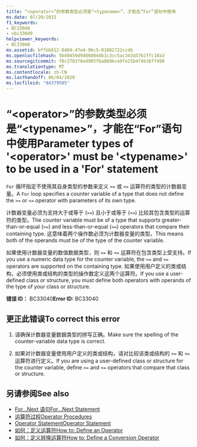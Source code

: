 ```yaml
---
title: “<operator>”的参数类型必须是“<typename>”，才能在“For”语句中使用
ms.date: 07/20/2015
f1_keywords:
- BC33040
- vbc33040
helpviewer_keywords:
- BC33040
ms.assetid: bffbb812-0d69-47e4-96c5-01882722ccdb
ms.openlocfilehash: 5b49459d94868844b1c3cc5ac343d37b2ffc18a3
ms.sourcegitcommit: f8c270376ed905f6a8896ce0fe25b4f4b38ff498
ms.translationtype: MT
ms.contentlocale: zh-CN
ms.lasthandoff: 06/04/2020
ms.locfileid: "84379505"
---
```

# <a name="parameter-types-of-operator-must-be-typename-to-be-used-in-a-for-statement"></a><span data-ttu-id="5940e-102">“\<operator>”的参数类型必须是“\<typename>”，才能在“For”语句中使用</span><span class="sxs-lookup"><span data-stu-id="5940e-102">Parameter types of '\<operator>' must be '\<typename>' to be used in a 'For' statement</span></span>
<span data-ttu-id="5940e-103">`For` 循环指定不使用其自身类型的参数来定义 `>=` 或 `<=` 运算符的类型的计数器变量。</span><span class="sxs-lookup"><span data-stu-id="5940e-103">A `For` loop specifies a counter variable of a type that does not define the `>=` or `<=` operator with parameters of its own type.</span></span>  
  
 <span data-ttu-id="5940e-104">计数器变量必须为支持大于或等于 (`>=`) 且小于或等于 (`<=`) 比较其包含类型的运算符的类型。</span><span class="sxs-lookup"><span data-stu-id="5940e-104">The counter variable must be of a type that supports greater-than-or-equal (`>=`) and less-than-or-equal (`<=`) operators that compare their containing type.</span></span> <span data-ttu-id="5940e-105">这意味着两个操作数必须为计数器变量的类型。</span><span class="sxs-lookup"><span data-stu-id="5940e-105">This means both of the operands must be of the type of the counter variable.</span></span>  
  
 <span data-ttu-id="5940e-106">如果使用计数器变量的数值数据类型，则 `>=` 和 `<=` 运算符在包含类型上受支持。</span><span class="sxs-lookup"><span data-stu-id="5940e-106">If you use a numeric data type for the counter variable, the `>=` and `<=` operators are supported on the containing type.</span></span> <span data-ttu-id="5940e-107">如果使用用户定义的类或结构，必须使用类或结构的类型的操作数定义这两个运算符。</span><span class="sxs-lookup"><span data-stu-id="5940e-107">If you use a user-defined class or structure, you must define both operators with operands of the type of your class or structure.</span></span>  
  
 <span data-ttu-id="5940e-108">**错误 ID：** BC33040</span><span class="sxs-lookup"><span data-stu-id="5940e-108">**Error ID:** BC33040</span></span>  
  
## <a name="to-correct-this-error"></a><span data-ttu-id="5940e-109">更正此错误</span><span class="sxs-lookup"><span data-stu-id="5940e-109">To correct this error</span></span>  
  
1. <span data-ttu-id="5940e-110">请确保计数器变量数据类型的拼写正确。</span><span class="sxs-lookup"><span data-stu-id="5940e-110">Make sure the spelling of the counter-variable data type is correct.</span></span>  
  
2. <span data-ttu-id="5940e-111">如果对计数器变量使用用户定义的类或结构，请对比较该类或结构的 `>=` 和 `<=` 运算符进行定义。</span><span class="sxs-lookup"><span data-stu-id="5940e-111">If you are using a user-defined class or structure for the counter variable, define `>=` and `<=` operators that compare that class or structure.</span></span>  
  
## <a name="see-also"></a><span data-ttu-id="5940e-112">另请参阅</span><span class="sxs-lookup"><span data-stu-id="5940e-112">See also</span></span>

- [<span data-ttu-id="5940e-113">For...Next 语句</span><span class="sxs-lookup"><span data-stu-id="5940e-113">For...Next Statement</span></span>](../language-reference/statements/for-next-statement.md)
- [<span data-ttu-id="5940e-114">运算符过程</span><span class="sxs-lookup"><span data-stu-id="5940e-114">Operator Procedures</span></span>](../programming-guide/language-features/procedures/operator-procedures.md)
- [<span data-ttu-id="5940e-115">Operator Statement</span><span class="sxs-lookup"><span data-stu-id="5940e-115">Operator Statement</span></span>](../language-reference/statements/operator-statement.md)
- [<span data-ttu-id="5940e-116">如何：定义运算符</span><span class="sxs-lookup"><span data-stu-id="5940e-116">How to: Define an Operator</span></span>](../programming-guide/language-features/procedures/how-to-define-an-operator.md)
- [<span data-ttu-id="5940e-117">如何：定义转换运算符</span><span class="sxs-lookup"><span data-stu-id="5940e-117">How to: Define a Conversion Operator</span></span>](../programming-guide/language-features/procedures/how-to-define-a-conversion-operator.md)

